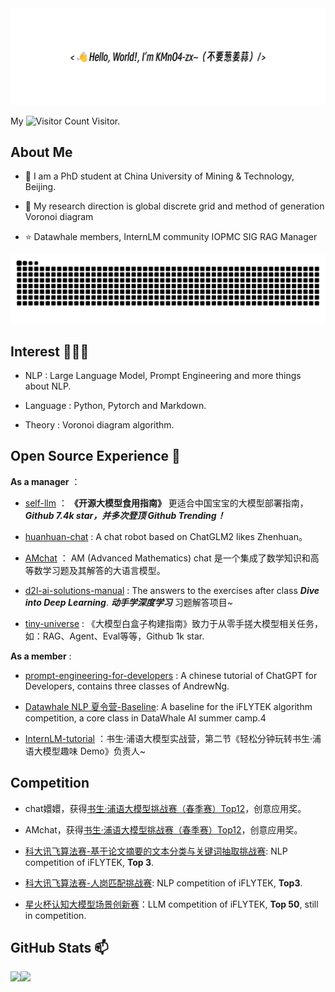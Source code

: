 <div align="center">
    <img src="image/readme_file.png">
</div>

My ![Visitor Count](https://profile-counter.glitch.me/KMnO4-zx/count.svg) Visitor.

## About Me  
- 🌱 I am a PhD student at China University of Mining & Technology, Beijing.

- 💬 My research direction is global discrete grid and method of generation Voronoi diagram

- ⭐ Datawhale members, InternLM community IOPMC SIG RAG Manager

<picture>
  <source media="(prefers-color-scheme: dark)" srcset="https://raw.githubusercontent.com/KMnO4-zx/KMnO4-zx/output/github-contribution-grid-snake-dark.svg">
  <source media="(prefers-color-scheme: light)" srcset="https://raw.githubusercontent.com/KMnO4-zx/KMnO4-zx//output/github-contribution-grid-snake.svg">
  <img alt="github contribution grid snake animation" src="https://raw.githubusercontent.com/KMnO4-zx/KMnO4-zx/output/github-contribution-grid-snake.svg">
</picture>

## Interest 👨🏽‍💻
- NLP : Large Language Model, Prompt Engineering and more things about NLP.

- Language : Python, Pytorch and Markdown.

- Theory : Voronoi diagram algorithm.

## Open Source Experience 👯

**As a manager** ：

- [self-llm](https://github.com/datawhalechina/self-llm.git) ： **《开源大模型食用指南》** 更适合中国宝宝的大模型部署指南，_**Github 7.4k star，并多次登顶 Github Trending！**_

- [huanhuan-chat](https://github.com/KMnO4-zx/huanhuan-chat.git) : A chat robot based on ChatGLM2 likes Zhenhuan。

- [AMchat](https://github.com/AXYZdong/AMchat.git) ： AM (Advanced Mathematics) chat 是一个集成了数学知识和高等数学习题及其解答的大语言模型。

- [d2l-ai-solutions-manual](https://github.com/datawhalechina/d2l-ai-solutions-manual.git) : The answers to the exercises after class _**Dive into Deep Learning**_. ***动手学深度学习*** 习题解答项目~

- [tiny-universe](https://github.com/datawhalechina/tiny-universe) : 《大模型白盒子构建指南》致力于从零手搓大模型相关任务，如：RAG、Agent、Eval等等，Github 1k star.

**As a member** :
- [prompt-engineering-for-developers](https://github.com/datawhalechina/prompt-engineering-for-developers.git) : A chinese tutorial of ChatGPT for Developers, contains three classes of AndrewNg.

- [Datawhale NLP 夏令营-Baseline](https://vj6fpcxa05.feishu.cn/docx/DIged2HfIojIYlxWP9Hc2x0UnVd): A baseline for the iFLYTEK algorithm competition, a core class in DataWhale AI summer camp.4

- [InternLM-tutorial](https://github.com/InternLM/tutorial.git) ：书生·浦语大模型实战营，第二节《轻松分钟玩转书生·浦语大模型趣味 Demo》负责人~

## Competition

- chat嬛嬛，获得[书生·浦语大模型挑战赛（春季赛）Top12](https://mp.weixin.qq.com/s/8Xh232cWplgg3qdfMdD0YQ)，创意应用奖。

- AMchat，获得[书生·浦语大模型挑战赛（春季赛）Top12](https://mp.weixin.qq.com/s/8Xh232cWplgg3qdfMdD0YQ)，创意应用奖。

- [科大讯飞算法赛-基于论文摘要的文本分类与关键词抽取挑战赛](http://challenge.xfyun.cn/topic/info?type=abstract-of-the-paper): NLP competition of iFLYTEK, **Top 3**.

- [科大讯飞算法赛-人岗匹配挑战赛](http://challenge.xfyun.cn/topic/info?type=person-post-matching-2023): NLP competition of iFLYTEK, **Top3**.

- [星火杯认知大模型场景创新赛](http://challenge.xfyun.cn/xinghuo)：LLM competition of iFLYTEK, **Top 50**, still in competition.

## GitHub Stats 📫

<div>
  <img height="170" align="left" src="https://github-readme-stats.vercel.app/api?username=KMnO4-zx&show_icons=true&theme=light" />
  <img src="https://github-readme-stats.vercel.app/api/top-langs/?username=KMnO4-zx&hide_langs_below=1&theme=default&line_height=27&layout=compact" />
</div>
